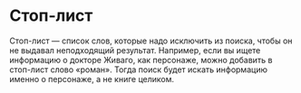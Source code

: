 # Стоп-лист

Стоп-лист — список слов, которые надо исключить из поиска, чтобы он не выдавал неподходящий результат. Например, если вы ищете информацию о докторе Живаго, как персонаже, можно добавить в стоп-лист слово «роман». Тогда поиск будет искать информацию именно о персонаже, а не книге целиком.

